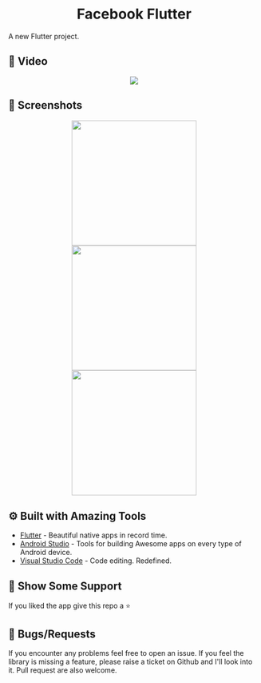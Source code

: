 <h1 align="center">
  <br>
  Facebook Flutter
  <br>
</h1>

A new Flutter project.

## 📱 Video #

<p align="center">
<img src="https://im.ezgif.com/tmp/ezgif-1-5e4b5330b81b.gif">
</p>

## 📱 Screenshots #

<p align="center">
   <img src="https://raw.githubusercontent.com/sagarshende23/facebok_flutter/master/vlcsnap-2019-08-29-15h47m55s840.png" width="250" hspace="4">
  <img src="https://raw.githubusercontent.com/sagarshende23/facebok_flutter/master/vlcsnap-2019-08-29-15h47m42s334.png" width="250" hspace="4">
  <img src="https://raw.githubusercontent.com/sagarshende23/facebok_flutter/master/vlcsnap-2019-08-29-15h47m50s087.png" width="250" hspace="4">
 
</p>

## ⚙️ Built with Amazing Tools
* [Flutter](https://flutter.dev/) - Beautiful native apps in record time.
* [Android Studio](https://developer.android.com/studio/index.html/) - Tools for building Awesome apps on every type of Android device.
* [Visual Studio Code](https://code.visualstudio.com/) - Code editing. Redefined.


## 🤝 Show Some Support #
If you liked the app give this repo a ⭐️ 


## 🐛 Bugs/Requests #
If you encounter any problems feel free to open an issue. If you feel the library is missing a feature, please raise a ticket on Github and I'll look into it. Pull request are also welcome.
